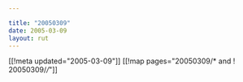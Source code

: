 ```yaml
---

title: "20050309"
date: 2005-03-09
layout: rut
---
```


[[!meta updated="2005-03-09"]]
[[!map pages="20050309/* and ! 20050309/*/*"]]
